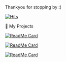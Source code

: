 Thankyou for stopping by :)


[![Hits](https://hits.seeyoufarm.com/api/count/incr/badge.svg?url=https%3A%2F%2Fgithub.com%2Fhitfromcs&count_bg=%23B92CFF&title_bg=%23353535&icon=codecademy.svg&icon_color=%23394773&title=Hits&edge_flat=false)](https://hits.seeyoufarm.com)


🚀 My Projects


[![ReadMe Card](https://github-readme-stats.vercel.app/api/pin/?username=hitfromcs&repo=Gym-Tracker-App&theme=radical)](https://github.com/hitfromcs/Gym-Tracker-App)

[![ReadMe Card](https://github-readme-stats.vercel.app/api/pin/?username=hitfromcs&repo=VirtualFit&theme=radical)](https://github.com/hitfromcs/VirtualFit)

[![ReadMe Card](https://github-readme-stats.vercel.app/api/pin/?username=hitfromcs&repo=Urban-Uproar&theme=radical)](https://github.com/hitfromcs/Urban-Uproar)
